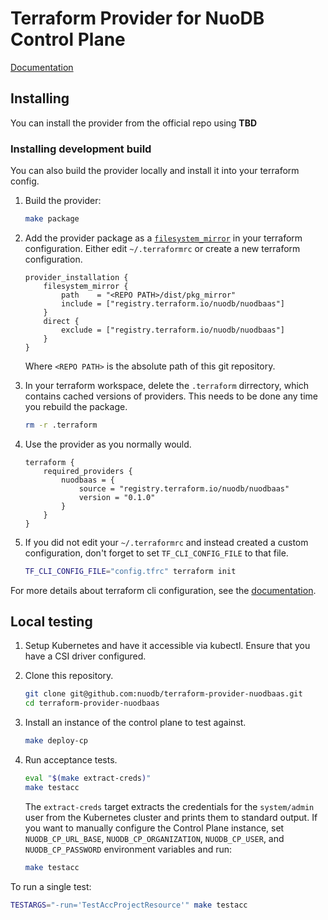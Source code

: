 # Terraform Provider for NuoDB Control Plane

[Documentation](docs/index.md)

## Installing

You can install the provider from the official repo using **TBD**

### Installing development build

You can also build the provider locally and install it into your terraform config.

1. Build the provider:
    ```sh
    make package
    ```

2. Add the provider package as a [`filesystem_mirror`](https://developer.hashicorp.com/terraform/cli/config/config-file#filesystem_mirror) in your terraform configuration. Either edit `~/.terraformrc` or create a new terraform configuration.
    ```hcl
    provider_installation {
        filesystem_mirror {
            path    = "<REPO PATH>/dist/pkg_mirror"
            include = ["registry.terraform.io/nuodb/nuodbaas"]
        }
        direct {
            exclude = ["registry.terraform.io/nuodb/nuodbaas"]
        }
    }
    ```
    Where `<REPO PATH>` is the absolute path of this git repository.

3. In your terraform workspace, delete the `.terraform` dirrectory, which contains cached versions of providers. This needs to be done any time you rebuild the package.
    ```sh
    rm -r .terraform
    ```

4. Use the provider as you normally would.
    ```hcl
    terraform {
        required_providers {
            nuodbaas = {
                source = "registry.terraform.io/nuodb/nuodbaas"
                version = "0.1.0"
            }
        }
    }
    ```

5. If you did not edit your `~/.terraformrc` and instead created a custom configuration, don't forget to set `TF_CLI_CONFIG_FILE` to that file.

    ```sh
    TF_CLI_CONFIG_FILE="config.tfrc" terraform init
    ```
For more details about terraform cli configuration, see the [documentation](https://developer.hashicorp.com/terraform/cli/config/config-file).

## Local testing

1. Setup Kubernetes and have it accessible via kubectl.
Ensure that you have a CSI driver configured.

2. Clone this repository.

    ```sh
    git clone git@github.com:nuodb/terraform-provider-nuodbaas.git
    cd terraform-provider-nuodbaas
    ```

3. Install an instance of the control plane to test against.
   
    ```sh
    make deploy-cp
    ```

4. Run acceptance tests.

    ```sh
    eval "$(make extract-creds)"
    make testacc
    ```

    The `extract-creds` target extracts the credentials for the `system/admin` user from the Kubernetes cluster and prints them to standard output. If you want to manually configure the Control Plane instance, set  `NUODB_CP_URL_BASE`, `NUODB_CP_ORGANIZATION`, `NUODB_CP_USER`, and `NUODB_CP_PASSWORD` environment variables and run:

    ```sh
    make testacc
    ```

To run a single test:

```sh
TESTARGS="-run='TestAccProjectResource'" make testacc
```
